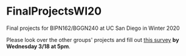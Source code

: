 # FinalProjectsWI20

Final projects for BIPN162/BGGN240 at UC San Diego in Winter 2020

Please look over the other groups' projects and fill out [this survey](https://forms.gle/fTUTo2DwhakrLiec9) **by Wednesday 3/18 at 5pm**.

